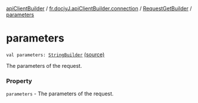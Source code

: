 [apiClientBuilder](../../index.md) / [fr.docjyJ.apiClientBuilder.connection](../index.md) / [RequestGetBuilder](index.md) / [parameters](./parameters.md)

# parameters

`val parameters: `[`StringBuilder`](https://kotlinlang.org/api/latest/jvm/stdlib/kotlin.text/-string-builder/index.html) [(source)](https://github.com/docjyj/apiClientBuilder/tree/master/src/main/kotlin/fr.docjyJ.apiClientBuilder/connection/RequestGetBuilder.kt#L22)

The parameters of the request.

### Property

`parameters` - The parameters of the request.